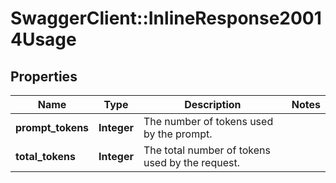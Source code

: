 # SwaggerClient::InlineResponse20014Usage

## Properties
Name | Type | Description | Notes
------------ | ------------- | ------------- | -------------
**prompt_tokens** | **Integer** | The number of tokens used by the prompt. | 
**total_tokens** | **Integer** | The total number of tokens used by the request. | 

